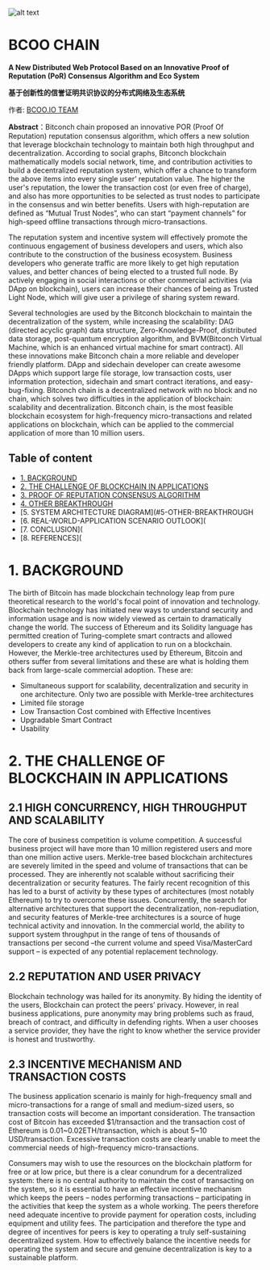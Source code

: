 ![alt text](https://raw.githubusercontent.com/BCOOCHAIN/BCOO/master/assets/BCOO_logo.png "BCOO Logo")

#  BCOO CHAIN
**A New Distributed Web Protocol Based on an Innovative Proof of Reputation (PoR) Consensus Algorithm and Eco System**

**基于创新性的信誉证明共识协议的分布式网络及生态系统**

作者: [BCOO.IO TEAM](http://www.bcoo.io)

**Abstract**：Bitconch chain proposed an innovative POR (Proof Of Reputation) reputation consensus algorithm, which offers a new solution that leverage blockchain technology to maintain both high throughput and decentralization. According to social graphs, Bitconch blockchain mathematically models social network, time, and contribution activities to build a decentralized reputation system, which offer a chance to transform the above items into every single user’ reputation value. The higher the user's reputation, the lower the transaction cost (or even free of charge), and also has more opportunities to be selected as trust nodes to participate in the consensus and win better benefits. Users with high-reputation are defined as “Mutual Trust Nodes”, who can start “payment channels” for high-speed offline transactions through micro-transactions.

The reputation system and incentive system will effectively promote the continuous engagement of business developers and users, which also contribute to the construction of the business ecosystem. Business developers who generate traffic are more likely to get high reputation values, and better chances of being elected to a trusted full node. By actively engaging in social interactions or other commercial activities (via DApp on blockchain), users can increase their chances of being as Trusted Light Node, which will give user a privilege of sharing system reward.

Several technologies are used by the Bitconch blockchain to maintain the decentralization of the system, while increasing the scalability: DAG (directed acyclic graph) data structure, Zero-Knowledge-Proof, distributed data storage, post-quantum encryption algorithm, and BVM(Bitconch Virtual Machine, which is an enhanced virtual machine for smart contract). All these innovations make Bitconch chain a more reliable and developer friendly platform. DApp and sidechain developer can create awesome DApps which support large file storage, low transaction costs, user information protection, sidechain and smart contract iterations, and easy-bug-fixing. Bitconch chain is a decentralized network with no block and no chain, which solves two difficulties in the application of blockchain: scalability and decentralization. Bitconch chain, is the most feasible blockchain ecosystem for high-frequency micro-transactions and related applications on blockchain, which can be applied to the commercial application of more than 10 million users.

## Table of content
<!-- MarkdownTOC depth=3 autolink=true bracket=round list_bullets="-*+" -->

- [1. BACKGROUND](#1-BACKGROUND)
- [2. THE CHALLENGE OF BLOCKCHAIN IN APPLICATIONS](#2-THE-CHALLENGE-OF-BLOCKCHAIN-IN-APPLICATIONS)
- [3. PROOF OF REPUTATION CONSENSUS ALGORITHM](#3-PROOF-OF-REPUTATION-CONSENSUS-ALGORITHM)
- [4. OTHER BREAKTHROUGH](#4-OTHER-BREAKTHROUGH)
- [5. SYSTEM ARCHITECTURE DIAGRAM](#5-OTHER-BREAKTHROUGH
- [6. REAL-WORLD-APPLICATION SCENARIO OUTLOOK](
- [7. CONCLUSION](
- [8. REFERENCES](


<!-- /MarkdownTOC -->

# 1. BACKGROUND

The birth of Bitcoin has made blockchain technology leap from pure theoretical research to the world's focal point of innovation and technology. Blockchain technology has initiated new ways to understand security and information usage and is now widely viewed as certain to dramatically change the world. The success of Ethereum and its Solidity language has permitted creation of Turing-complete smart contracts and allowed developers to create any kind of application to run on a blockchain.  However, the Merkle-tree architectures used by Ethereum, Bitcoin and others suffer from several limitations and these are what is holding them back from large-scale commercial adoption. These are:

- Simultaneous support for scalability, decentralization and security in one architecture. Only two are possible with Merkle-tree architectures
- Limited file storage
- Low Transaction Cost combined with Effective Incentives
- Upgradable Smart Contract
- Usability

# 2. THE CHALLENGE OF BLOCKCHAIN IN APPLICATIONS

## 2.1 HIGH CONCURRENCY, HIGH THROUGHPUT AND SCALABILITY

The core of business competition is volume competition. A successful business project will have more than 10 million registered users and more than one million active users.  Merkle-tree based blockchain architectures are severely limited in the speed and volume of transactions that can be processed. They are inherently not scalable without sacrificing their decentralization or security features. The fairly recent recognition of this has led to a burst of activity by these types of architectures (most notably Ethereum) to try to overcome these issues. Concurrently, the search for alternative architectures that support the decentralization, non-repudiation, and security features of Merkle-tree architectures is a source of huge technical activity and innovation. In the commercial world, the ability to support system throughput in the range of tens of thousands of transactions per second –the current volume and speed Visa/MasterCard support – is expected of any potential replacement technology.

## 2.2 REPUTATION AND USER PRIVACY

Blockchain technology was hailed for its anonymity. By hiding the identity of the users, Blockchain can protect the peers’ privacy. However, in real business applications, pure anonymity may bring problems such as fraud, breach of contract, and difficulty in defending rights. When a user chooses a service provider, they have the right to know whether the service provider is honest and trustworthy.

## 2.3 INCENTIVE MECHANISM AND TRANSACTION COSTS

The business application scenario is mainly for high-frequency small and micro-transactions for a range of small and medium-sized users, so transaction costs will become an important consideration. The transaction cost of Bitcoin has exceeded $1/transaction and the transaction cost of Ethereum is 0.01~0.02ETH/transaction, which is about 5~10 USD/transaction. Excessive transaction costs are clearly unable to meet the commercial needs of high-frequency micro-transactions.

Consumers may wish to use the resources on the blockchain platform for free or at low price, but there is a clear conundrum for a decentralized system: there is no central authority to maintain the cost of transacting on the system, so it is essential to have an effective incentive mechanism which keeps the peers – nodes performing transactions – participating in the activities that keep the system as a whole working. The peers therefore need adequate incentive to provide payment for operation costs, including equipment and utility fees. The participation and therefore the type and degree of incentives for peers is key to operating a truly self-sustaining decentralized system. How to effectively balance the incentive needs for operating the system and secure and genuine decentralization is key to a sustainable platform.

